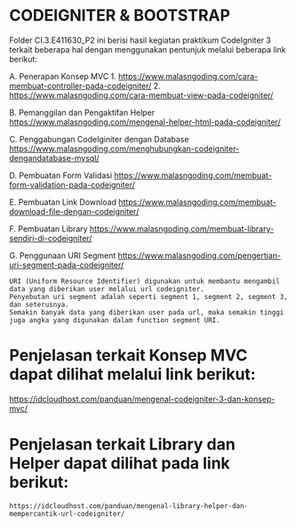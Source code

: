 # CODEIGNITER & BOOTSTRAP
Folder CI.3.E411630_P2 ini berisi hasil kegiatan praktikum CodeIgniter 3 terkait beberapa hal dengan menggunakan pentunjuk melalui beberapa link berikut:

A. Penerapan Konsep MVC
    1. https://www.malasngoding.com/cara-membuat-controller-pada-codeigniter/
    2. https://www.malasngoding.com/cara-membuat-view-pada-codeigniter/
    
B. Pemanggilan dan Pengaktifan Helper
    https://www.malasngoding.com/mengenal-helper-html-pada-codeigniter/

C. Penggabungan CodeIginiter dengan Database
    https://www.malasngoding.com/menghubungkan-codeigniter-dengandatabase-mysql/

D. Pembuatan Form Validasi
    https://www.malasngoding.com/membuat-form-validation-pada-codeigniter/

E. Pembuatan Link Download
    https://www.malasngoding.com/membuat-download-file-dengan-codeigniter/
    
F. Pembuatan Library
    https://www.malasngoding.com/membuat-library-sendiri-di-codeigniter/
    
G. Penggunaan URI Segment
    https://www.malasngoding.com/pengertian-uri-segment-pada-codeigniter/
    
    URI (Uniform Resource Identifier) digunakan untuk membantu mengambil data yang diberikan user melalui url codeigniter.
    Penyebutan uri segment adalah seperti segment 1, segment 2, segment 3, dan seterusnya.
    Semakin banyak data yang diberikan user pada url, maka semakin tinggi juga angka yang digunakan dalam function segment URI.


# Penjelasan terkait Konsep MVC dapat dilihat melalui link berikut:
https://idcloudhost.com/panduan/mengenal-codeigniter-3-dan-konsep-mvc/

# Penjelasan terkait Library dan Helper dapat dilihat pada link berikut:
    https://idcloudhost.com/panduan/mengenal-library-helper-dan-mempercantik-url-codeigniter/
